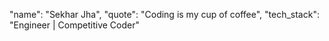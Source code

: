 "name": "Sekhar Jha", "quote": "Coding is my cup of coffee", "tech_stack": "Engineer | Competitive Coder"